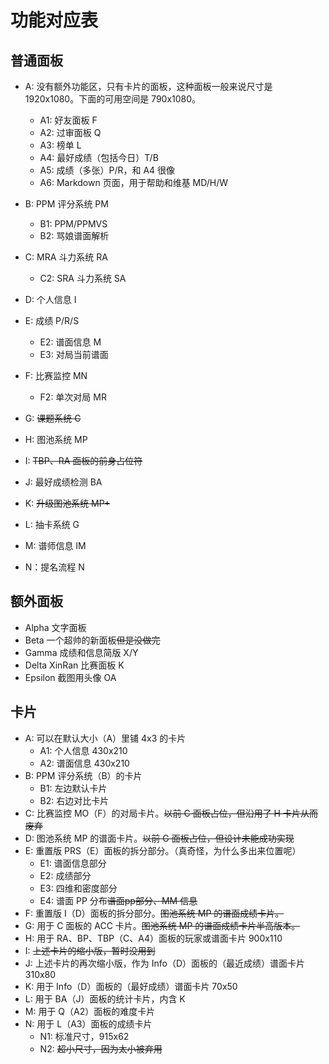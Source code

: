 # 功能对应表

## 普通面板

- A: 没有额外功能区，只有卡片的面板，这种面板一般来说尺寸是 1920x1080。下面的可用空间是 790x1080。
  - A1: 好友面板 F
  - A2: 过审面板 Q
  - A3: 榜单 L
  - A4: 最好成绩（包括今日）T/B
  - A5: 成绩（多张）P/R，和 A4 很像
  - A6: Markdown 页面，用于帮助和维基 MD/H/W
- B: PPM 评分系统 PM
  - B1: PPM/PPMVS
  - B2: 骂娘谱面解析
- C: MRA 斗力系统 RA
  - C2: SRA 斗力系统 SA
- D: 个人信息 I
- E: 成绩 P/R/S
  - E2: 谱面信息 M
  - E3: 对局当前谱面
- F: 比赛监控 MN
  - F2: 单次对局 MR
- G: ~~课题系统 C~~
- H: 图池系统 MP
- I: ~~TBP、RA 面板的前身占位符~~
- J: 最好成绩检测 BA
- K: ~~升级图池系统 MP+~~
- L: 抽卡系统 G
- M: 谱师信息 IM

- N：提名流程 N

## 额外面板

- Alpha 文字面板
- Beta 一个超帅的新面板~~但是没做完~~
- Gamma 成绩和信息简版 X/Y
- Delta XinRan 比赛面板 K
- Epsilon 截图用头像 OA

## 卡片

- A: 可以在默认大小（A）里铺 4x3 的卡片
  - A1: 个人信息 430x210
  - A2: 谱面信息 430x210
- B: PPM 评分系统（B）的卡片
  - B1: 左边默认卡片
  - B2: 右边对比卡片
- C: 比赛监控 MO（F）的对局卡片。~~以前 C 面板占位，但沿用了 H 卡片从而废弃~~
- D: 图池系统 MP 的谱面卡片。~~以前 G 面板占位，但设计未能成功实现~~
- E: 重置版 PRS（E）面板的拆分部分。（真奇怪，为什么多出来位置呢）
  - E1: 谱面信息部分
  - E2: 成绩部分
  - E3: 四维和密度部分
  - E4: 谱面 PP 分布~~谱面pp部分、MM 信息~~
- F: 重置版 I（D）面板的拆分部分。~~图池系统 MP 的谱面成绩卡片。~~
- G: 用于 C 面板的 ACC 卡片。~~图池系统 MP 的谱面成绩卡片半高版本。~~
- H: 用于 RA、BP、TBP（C、A4）面板的玩家或谱面卡片 900x110
- I: ~~上述卡片的缩小版，暂时没用到~~
- J: 上述卡片的再次缩小版，作为 Info（D）面板的（最近成绩）谱面卡片 310x80
- K: 用于 Info（D）面板的（最好成绩）谱面卡片 70x50
- L: 用于 BA（J）面板的统计卡片，内含 K
- M: 用于 Q（A2）面板的难度卡片
- N: 用于 L（A3）面板的成绩卡片
  - N1: 标准尺寸，915x62
  - N2: ~~超小尺寸，因为太小被弃用~~